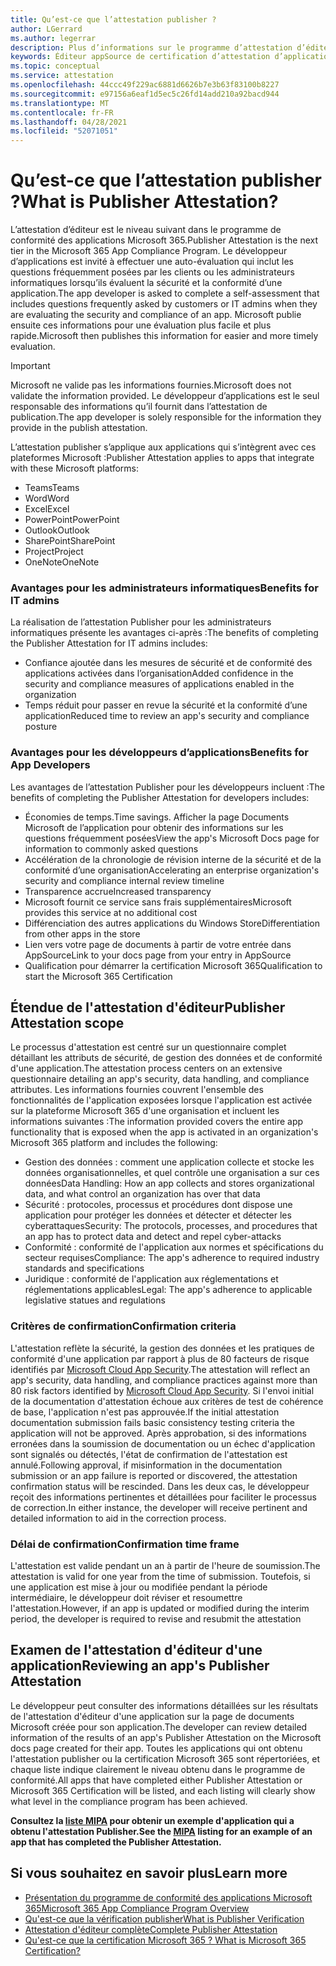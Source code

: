 ```yaml
---
title: Qu’est-ce que l’attestation publisher ?
author: LGerrard
ms.author: legerrar
description: Plus d’informations sur le programme d’attestation d’éditeur
keywords: Éditeur appSource de certification d’attestation d’application 365
ms.topic: conceptual
ms.service: attestation
ms.openlocfilehash: 44ccc49f229ac6881d6626b7e3b63f83100b8227
ms.sourcegitcommit: e97156a6eaf1d5ec5c26fd14add210a92bacd944
ms.translationtype: MT
ms.contentlocale: fr-FR
ms.lasthandoff: 04/28/2021
ms.locfileid: "52071051"
---
```

# <a name="what-is-publisher-attestation"></a><span data-ttu-id="d2690-104">Qu’est-ce que l’attestation publisher ?</span><span class="sxs-lookup"><span data-stu-id="d2690-104">What is Publisher Attestation?</span></span>

<span data-ttu-id="d2690-105">L’attestation d’éditeur est le niveau suivant dans le programme de conformité des applications Microsoft 365.</span><span class="sxs-lookup"><span data-stu-id="d2690-105">Publisher Attestation is the next tier in the Microsoft 365 App Compliance Program.</span></span> <span data-ttu-id="d2690-106">Le développeur d’applications est invité à effectuer une auto-évaluation qui inclut les questions fréquemment posées par les clients ou les administrateurs informatiques lorsqu’ils évaluent la sécurité et la conformité d’une application.</span><span class="sxs-lookup"><span data-stu-id="d2690-106">The app developer is asked to complete a self-assessment that includes questions frequently asked by customers or IT admins when they are evaluating the security and compliance of an app.</span></span> <span data-ttu-id="d2690-107">Microsoft publie ensuite ces informations pour une évaluation plus facile et plus rapide.</span><span class="sxs-lookup"><span data-stu-id="d2690-107">Microsoft then publishes this information for easier and more timely evaluation.</span></span>

> [!IMPORTANT]
> <span data-ttu-id="d2690-108">Microsoft ne valide pas les informations fournies.</span><span class="sxs-lookup"><span data-stu-id="d2690-108">Microsoft does not validate the information provided.</span></span> <span data-ttu-id="d2690-109">Le développeur d’applications est le seul responsable des informations qu’il fournit dans l’attestation de publication.</span><span class="sxs-lookup"><span data-stu-id="d2690-109">The app developer is solely responsible for the information they provide in the publish attestation.</span></span> 

<span data-ttu-id="d2690-110">L’attestation publisher s’applique aux applications qui s’intègrent avec ces plateformes Microsoft :</span><span class="sxs-lookup"><span data-stu-id="d2690-110">Publisher Attestation applies to apps that integrate with these Microsoft platforms:</span></span>
- <span data-ttu-id="d2690-111">Teams</span><span class="sxs-lookup"><span data-stu-id="d2690-111">Teams</span></span>
- <span data-ttu-id="d2690-112">Word</span><span class="sxs-lookup"><span data-stu-id="d2690-112">Word</span></span>
- <span data-ttu-id="d2690-113">Excel</span><span class="sxs-lookup"><span data-stu-id="d2690-113">Excel</span></span>
- <span data-ttu-id="d2690-114">PowerPoint</span><span class="sxs-lookup"><span data-stu-id="d2690-114">PowerPoint</span></span> 
- <span data-ttu-id="d2690-115">Outlook</span><span class="sxs-lookup"><span data-stu-id="d2690-115">Outlook</span></span>
- <span data-ttu-id="d2690-116">SharePoint</span><span class="sxs-lookup"><span data-stu-id="d2690-116">SharePoint</span></span>
- <span data-ttu-id="d2690-117">Project</span><span class="sxs-lookup"><span data-stu-id="d2690-117">Project</span></span>
- <span data-ttu-id="d2690-118">OneNote</span><span class="sxs-lookup"><span data-stu-id="d2690-118">OneNote</span></span>

### <a name="benefits-for-it-admins"></a><span data-ttu-id="d2690-119">Avantages pour les administrateurs informatiques</span><span class="sxs-lookup"><span data-stu-id="d2690-119">Benefits for IT admins</span></span>
<span data-ttu-id="d2690-120">La réalisation de l’attestation Publisher pour les administrateurs informatiques présente les avantages ci-après :</span><span class="sxs-lookup"><span data-stu-id="d2690-120">The benefits of completing the Publisher Attestation for IT admins includes:</span></span>
-   <span data-ttu-id="d2690-121">Confiance ajoutée dans les mesures de sécurité et de conformité des applications activées dans l’organisation</span><span class="sxs-lookup"><span data-stu-id="d2690-121">Added confidence in the security and compliance measures of applications enabled in the organization</span></span>
-   <span data-ttu-id="d2690-122">Temps réduit pour passer en revue la sécurité et la conformité d’une application</span><span class="sxs-lookup"><span data-stu-id="d2690-122">Reduced time to review an app's security and compliance posture</span></span>

### <a name="benefits-for-app-developers"></a><span data-ttu-id="d2690-123">Avantages pour les développeurs d’applications</span><span class="sxs-lookup"><span data-stu-id="d2690-123">Benefits for App Developers</span></span> 
<span data-ttu-id="d2690-124">Les avantages de l’attestation Publisher pour les développeurs incluent :</span><span class="sxs-lookup"><span data-stu-id="d2690-124">The benefits of completing the Publisher Attestation for developers includes:</span></span> 
-   <span data-ttu-id="d2690-125">Économies de temps.</span><span class="sxs-lookup"><span data-stu-id="d2690-125">Time savings.</span></span> <span data-ttu-id="d2690-126">Afficher la page Documents Microsoft de l’application pour obtenir des informations sur les questions fréquemment posées</span><span class="sxs-lookup"><span data-stu-id="d2690-126">View the app's Microsoft Docs page for information to commonly asked questions</span></span>
-   <span data-ttu-id="d2690-127">Accélération de la chronologie de révision interne de la sécurité et de la conformité d’une organisation</span><span class="sxs-lookup"><span data-stu-id="d2690-127">Accelerating an enterprise organization's security and compliance internal review timeline</span></span>
-   <span data-ttu-id="d2690-128">Transparence accrue</span><span class="sxs-lookup"><span data-stu-id="d2690-128">Increased transparency</span></span>
- <span data-ttu-id="d2690-129">Microsoft fournit ce service sans frais supplémentaires</span><span class="sxs-lookup"><span data-stu-id="d2690-129">Microsoft provides this service at no additional cost</span></span>
-   <span data-ttu-id="d2690-130">Différenciation des autres applications du Windows Store</span><span class="sxs-lookup"><span data-stu-id="d2690-130">Differentiation from other apps in the store</span></span>
-   <span data-ttu-id="d2690-131">Lien vers votre page de documents à partir de votre entrée dans AppSource</span><span class="sxs-lookup"><span data-stu-id="d2690-131">Link to your docs page from your entry in AppSource</span></span>
-   <span data-ttu-id="d2690-132">Qualification pour démarrer la certification Microsoft 365</span><span class="sxs-lookup"><span data-stu-id="d2690-132">Qualification to start the Microsoft 365 Certification</span></span>


## <a name="publisher-attestation-scope"></a><span data-ttu-id="d2690-133">Étendue de l'attestation d'éditeur</span><span class="sxs-lookup"><span data-stu-id="d2690-133">Publisher Attestation scope</span></span>

<span data-ttu-id="d2690-134">Le processus d'attestation est centré sur un questionnaire complet détaillant les attributs de sécurité, de gestion des données et de conformité d'une application.</span><span class="sxs-lookup"><span data-stu-id="d2690-134">The attestation process centers on an extensive questionnaire detailing an app's security, data handling, and compliance attributes.</span></span> <span data-ttu-id="d2690-135">Les informations fournies couvrent l'ensemble des fonctionnalités de l'application exposées lorsque l'application est activée sur la plateforme Microsoft 365 d'une organisation et incluent les informations suivantes :</span><span class="sxs-lookup"><span data-stu-id="d2690-135">The information provided covers the entire app functionality that is exposed when the app is activated in an organization's Microsoft 365 platform and includes the following:</span></span>

- <span data-ttu-id="d2690-136">Gestion des données : comment une application collecte et stocke les données organisationnelles, et quel contrôle une organisation a sur ces données</span><span class="sxs-lookup"><span data-stu-id="d2690-136">Data Handling: How an app collects and stores organizational data, and what control an organization has over that data</span></span>
- <span data-ttu-id="d2690-137">Sécurité : protocoles, processus et procédures dont dispose une application pour protéger les données et détecter et détecter les cyberattaques</span><span class="sxs-lookup"><span data-stu-id="d2690-137">Security: The protocols, processes, and procedures that an app has to protect data and detect and repel cyber-attacks</span></span>
- <span data-ttu-id="d2690-138">Conformité : conformité de l'application aux normes et spécifications du secteur requises</span><span class="sxs-lookup"><span data-stu-id="d2690-138">Compliance: The app's adherence to required industry standards and specifications</span></span>
- <span data-ttu-id="d2690-139">Juridique : conformité de l'application aux réglementations et réglementations applicables</span><span class="sxs-lookup"><span data-stu-id="d2690-139">Legal: The app's adherence to applicable legislative statues and regulations</span></span>

### <a name="confirmation-criteria"></a><span data-ttu-id="d2690-140">Critères de confirmation</span><span class="sxs-lookup"><span data-stu-id="d2690-140">Confirmation criteria</span></span>

<span data-ttu-id="d2690-141">L'attestation reflète la sécurité, la gestion des données et les pratiques de conformité d'une application par rapport à plus de 80 facteurs de risque identifiés par [Microsoft Cloud App Security](https://www.microsoft.com/microsoft-365/enterprise-mobility-security/cloud-app-security).</span><span class="sxs-lookup"><span data-stu-id="d2690-141">The attestation will reflect an app's security, data handling, and compliance practices against more than 80 risk factors identified by [Microsoft Cloud App Security](https://www.microsoft.com/microsoft-365/enterprise-mobility-security/cloud-app-security).</span></span> <span data-ttu-id="d2690-142">Si l'envoi initial de la documentation d'attestation échoue aux critères de test de cohérence de base, l'application n'est pas approuvée.</span><span class="sxs-lookup"><span data-stu-id="d2690-142">If the initial attestation documentation submission fails basic consistency testing criteria the application will not be approved.</span></span> <span data-ttu-id="d2690-143">Après approbation, si des informations erronées dans la soumission de documentation ou un échec d'application sont signalés ou détectés, l'état de confirmation de l'attestation est annulé.</span><span class="sxs-lookup"><span data-stu-id="d2690-143">Following approval, if misinformation in the documentation submission or an app failure is reported or discovered, the attestation confirmation status will be rescinded.</span></span> <span data-ttu-id="d2690-144">Dans les deux cas, le développeur reçoit des informations pertinentes et détaillées pour faciliter le processus de correction.</span><span class="sxs-lookup"><span data-stu-id="d2690-144">In either instance, the developer will receive pertinent and detailed information to aid in the correction process.</span></span>

### <a name="confirmation-time-frame"></a><span data-ttu-id="d2690-145">Délai de confirmation</span><span class="sxs-lookup"><span data-stu-id="d2690-145">Confirmation time frame</span></span>

<span data-ttu-id="d2690-146">L'attestation est valide pendant un an à partir de l'heure de soumission.</span><span class="sxs-lookup"><span data-stu-id="d2690-146">The attestation is valid for one year from the time of submission.</span></span> <span data-ttu-id="d2690-147">Toutefois, si une application est mise à jour ou modifiée pendant la période intermédiaire, le développeur doit réviser et resoumettre l'attestation.</span><span class="sxs-lookup"><span data-stu-id="d2690-147">However, if an app is updated or modified during the interim period, the developer is required to revise and resubmit the attestation</span></span>

## <a name="reviewing-an-apps-publisher-attestation"></a><span data-ttu-id="d2690-148">Examen de l'attestation d'éditeur d'une application</span><span class="sxs-lookup"><span data-stu-id="d2690-148">Reviewing an app's Publisher Attestation</span></span>

<span data-ttu-id="d2690-149">Le développeur peut consulter des informations détaillées sur les résultats de l'attestation d'éditeur d'une application sur la page de documents Microsoft créée pour son application.</span><span class="sxs-lookup"><span data-stu-id="d2690-149">The developer can review detailed information of the results of an app's Publisher Attestation on the Microsoft docs page created for their app.</span></span> <span data-ttu-id="d2690-150">Toutes les applications qui ont obtenu l'attestation publisher ou la certification Microsoft 365 sont répertoriées, et chaque liste indique clairement le niveau obtenu dans le programme de conformité.</span><span class="sxs-lookup"><span data-stu-id="d2690-150">All apps that have completed either Publisher Attestation or Microsoft 365 Certification will be listed, and each listing will clearly show what level in the compliance program has been achieved.</span></span>

<span data-ttu-id="d2690-151">**Consultez la [liste MIPA](https://docs.microsoft.com/microsoft-365-app-certification/teams/iglobe-mipa-your-personal-assistant?pivots=mcas) pour obtenir un exemple d'application qui a obtenu l'attestation Publisher.**</span><span class="sxs-lookup"><span data-stu-id="d2690-151">**See the [MIPA](https://docs.microsoft.com/microsoft-365-app-certification/teams/iglobe-mipa-your-personal-assistant?pivots=mcas) listing for an example of an app that has completed the Publisher Attestation.**</span></span> 

## <a name="learn-more"></a><span data-ttu-id="d2690-152">Si vous souhaitez en savoir plus</span><span class="sxs-lookup"><span data-stu-id="d2690-152">Learn more</span></span>

* [<span data-ttu-id="d2690-153">Présentation du programme de conformité des applications Microsoft 365</span><span class="sxs-lookup"><span data-stu-id="d2690-153">Microsoft 365 App Compliance Program Overview</span></span>](~/overview.md)
* [<span data-ttu-id="d2690-154">Qu'est-ce que la vérification publisher</span><span class="sxs-lookup"><span data-stu-id="d2690-154">What is Publisher Verification</span></span>](https://docs.microsoft.com/azure/active-directory/develop/publisher-verification-overview)
* [<span data-ttu-id="d2690-155">Attestation d'éditeur complète</span><span class="sxs-lookup"><span data-stu-id="d2690-155">Complete Publisher Attestation</span></span>](~/docs/attestation.md)  
* [<span data-ttu-id="d2690-156">Qu'est-ce que la certification Microsoft 365 ? </span><span class="sxs-lookup"><span data-stu-id="d2690-156">What is Microsoft 365 Certification? </span></span>](~/docs/enterprise-app-certification-guide.md)
